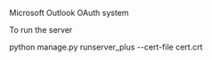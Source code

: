 Microsoft Outlook OAuth system

To run the server


python manage.py runserver_plus --cert-file cert.crt